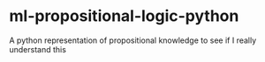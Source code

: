 # ml-propositional-logic-python
A python representation of propositional knowledge to see if I really understand this
